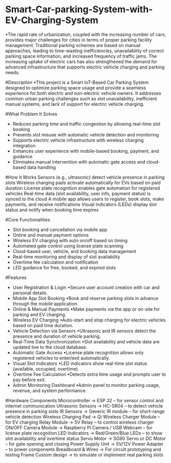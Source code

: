 # Smart-Car-parking-System-with-EV-Charging-System
•The rapid rate of urbanization, coupled with the increasing number of cars, provides major challenges for cities in terms of proper parking facility management. Traditional parking schemes are based on manual approaches, leading to time-wasting inefficiencies, unavailability of correct parking space information, and increased frequency of traffic jams. The increasing uptake of electric cars has also strengthened the demand for advanced infrastructure that supports electric vehicle charging and parking needs.

#Description
•This project is a Smart IoT-Based Car Parking System designed to optimize parking space usage and provide a seamless experience for both electric and non-electric vehicle owners. It addresses common urban parking challenges such as slot unavailability, inefficient manual systems, and lack of support for electric vehicle charging.

#What Problem It Solves
- Reduces parking time and traffic congestion by allowing real-time slot booking
- Prevents slot misuse with automatic vehicle detection and monitoring
- Supports electric vehicle infrastructure with wireless charging integration
- Enhances user experience with mobile-based booking, payment, and guidance
- Eliminates manual intervention with automatic gate access and cloud-based data handling

#How It Works
Sensors (e.g., ultrasonic) detect vehicle presence in parking slots
Wireless charging pads activate automatically for EVs based on paid duration
License plate recognition enables gate automation for registered vehicles
Real-time data (slot availability, user info, payment status) is synced to the cloud
A mobile app allows users to register, book slots, make payments, and receive notifications
Visual indicators (LEDs) display slot status and notify when booking time expires

#Core Functionalities
- Slot booking and cancellation via mobile app
- Online and manual payment options
- Wireless EV charging with auto on/off based on timing
- Automated gate control using license plate scanning
- Cloud-based user, vehicle, and booking data management
- Real-time monitoring and display of slot availability
- Overtime fee calculation and notification
- LED guidance for free, booked, and expired slots

#Features
- User Registration & Login
    •Secure user account creation with car and personal details.
- Mobile App Slot Booking
    •Book and reserve parking slots in advance through the mobile application.
- Online & Manual Payments
    •Make payments via the app or on-site for parking and EV charging.
- Wireless EV Charging
    •Auto-start and stop charging for electric vehicles based on paid time duration.
- Vehicle Detection via Sensors
    •Ultrasonic and IR sensors detect the presence and duration of vehicle parking.
- Real-Time Data Synchronization
    •Slot availability and vehicle data are updated live to the cloud database.
- Automatic Gate Access
    •License plate recognition allows only registered vehicles to enter/exit automatically.
- Visual Slot Indicators
    •LED indicators show real-time slot status (available, occupied, overtime).
- Overtime Fee Calculation
    •Detects extra time usage and prompts user to pay before exit.
- Admin Monitoring Dashboard
    •Admin panel to monitor parking usage, revenue, and system performance.

#Hardware Components
Microcontroller	→ ESP 32 – for sensor control and internet communication
Ultrasonic Sensors → HC-SR04 – to detect vehicle presence in parking slots
IR Sensors → Generic IR module – for short-range vehicle detection
Wireless Charging Pad → Qi Wireless Charger Module – for EV charging
Relay Module → 5V Relay – to control wireless charger ON/OFF
Camera Module → Raspberry Pi Camera / USB Webcam – for license plate recognition
LED Indicators → Red/Green/Blue LEDs – to show slot availability and overtime status
Servo Motor → SG90 Servo or DC Motor – for gate opening and closing
Power Supply Unit → 5V/12V Power Adapter – to power components
Breadboard & Wires → For circuit prototyping and testing
Frame	Custom design → to simulate or implement real parking slots

